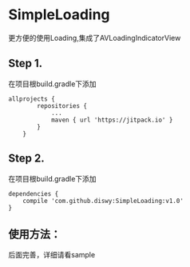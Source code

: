# SimpleLoading

更方便的使用Loading,集成了AVLoadingIndicatorView 



## Step 1.

在项目根build.gradle下添加
```
allprojects {
    	repositories {
			...
			maven { url 'https://jitpack.io' }
		}
	}
```


## Step 2.

在项目根build.gradle下添加
```
dependencies {
    compile 'com.github.diswy:SimpleLoading:v1.0'
}
```


## 使用方法：
后面完善，详细请看sample
